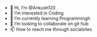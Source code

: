 - 👋 Hi, I’m @Ankush120
- 👀 I’m interested in Coding 
- 🌱 I’m currently learning Programmingh
- 💞️ I’m looking to collaborate on git hub   
- 📫 How to reach me through socialsites

<!---
Ankush120/Ankush120 is a ✨ special ✨ repository because its `README.md` (this file) appears on your GitHub profile.
You can click the Preview link to take a look at your changes.
--->
